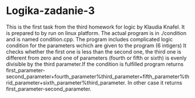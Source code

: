 # Logika-zadanie-3
This is the first task from the third homework for logic by Klaudia Knafel. It is prepared to by run on linux platform. 
The actual program is in ./condition and is named condition.cpp. 
The program includes complicated logic condition for the parameters wchich are given to the program (6 intigers) It checks whether
the first one is less than the second one, the third one is different from zero and one of parameters (fourth or fifth or sixth) is evenly divisible by the third parameter.If the condition is fulfilled program returns first_parameter-second_parameter+fourth_parameter%third_parameter+fifth_parameter%thrid_parameter+sixth_parameter%third_parameter. In other case it returns first_parameter-second_parameter. 
